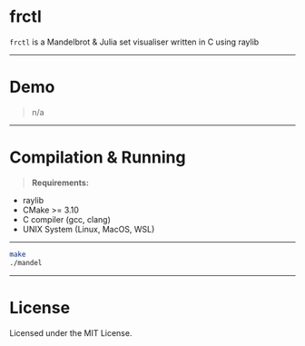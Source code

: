 # frctl

`frctl` is a Mandelbrot & Julia set visualiser written in C using raylib

---

# Demo

> n/a

---

# Compilation & Running

> **Requirements:**
- raylib
- CMake >= 3.10
- C compiler (gcc, clang)
- UNIX System (Linux, MacOS, WSL)

---

```sh
make
./mandel
```

---

# License

Licensed under the MIT License.
